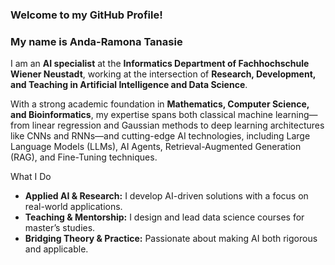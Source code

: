 ### Welcome to my GitHub Profile!

### My name is **Anda-Ramona Tanasie**
I am an **AI specialist** at the **Informatics Department of Fachhochschule Wiener Neustadt**, working at the intersection of **Research, Development, and Teaching in Artificial Intelligence and Data Science**.

With a strong academic foundation in **Mathematics, Computer Science, and Bioinformatics**, my expertise spans both classical machine learning—from linear regression and Gaussian methods to deep learning architectures like CNNs and RNNs—and cutting-edge AI technologies, including Large Language Models (LLMs), AI Agents, Retrieval-Augmented Generation (RAG), and Fine-Tuning techniques.

What I Do
- **Applied AI & Research:** I develop AI-driven solutions with a focus on real-world applications.
- **Teaching & Mentorship:** I design and lead data science courses for master’s studies.
- **Bridging Theory & Practice:** Passionate about making AI both rigorous and applicable.
 
